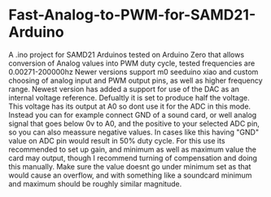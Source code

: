 # Fast-Analog-to-PWM-for-SAMD21-Arduino
A .ino project for SAMD21 Arduinos tested on Arduino Zero that allows conversion of Analog values into PWM duty cycle, tested frequencies are 0.00271-200000hz
Newer versions support m0 seeduino xiao and custom choosing of analog input and PWM output pins, as well as higher frequency range.
Newest version has added a support for use of the DAC as an internal voltage reference. Defualtly it is set to produce half the voltage. This voltage has its output at A0 so dont use it for the ADC in this mode. Instead you can for example connect GND of a sound card, or well analog signal that goes below 0v to A0, and the positive to your selected ADC pin, so you can also meassure negative values. In cases like this having "GND" value on ADC pin would result in 50% duty cycle. For this use its recommended to set up gain, and minimum as well as maximum value the card may output, though I recommend turning of compensation and doing this manually. Make sure the value doesnt go under minimum set as that would cause an overflow, and with something like a soundcard minimum and maximum should be roughly similar magnitude.
